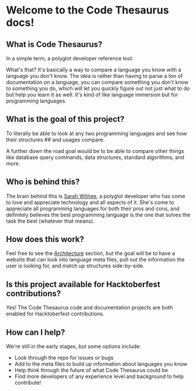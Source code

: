 # Welcome to the Code Thesaurus docs!

## What is Code Thesaurus?

In a simple term, a polyglot developer reference tool.

What's that? It's basically a way to compare a language you know with a language you don't know. The idea is rather than having to parse a ton of documentation on a language, you can compare something you don't know to something you do, which will let you quickly figure out not just what to do but help you learn it as well. It's kind of like language immersion but for programming languages.

## What is the goal of this project?

To literally be able to look at any two programming languages and see how their structures ## and usages compare. 

A further down the road goal would be to be able to compare other things like database query commands, data structures, standard algorithms, and more.

## Who is behind this?

The brain behind this is [Sarah Withee](https://twitter.com/geekygirlsarah), a polyglot developer who has come to love and appreciate technology and all aspects of it. She's come to appreciate all programming languages for both their pros and cons, and definitely believes the best programming language is the one that solves the task the best (whatever that means).

## How does this work?

Feel free to see the [Architecture](docs/project_architecture.md) section, but the goal will be to have a website that can look into language meta files, pull out the information the user is looking for, and match up structures side-by-side. 

## Is this project available for Hacktoberfest contributions?

Yes! The Code Thesaurus code and documentation projects are both enabled for Hacktoberfest contributions.

## How can I help?

We're still in the early stages, but some options include:
* Look through the repo for issues or bugs 
* Add to the meta files to build up information about languages you know
* Help think through the future of what Code Thesaurus could be
* Find more developers of any experience level and background to help contribute!
